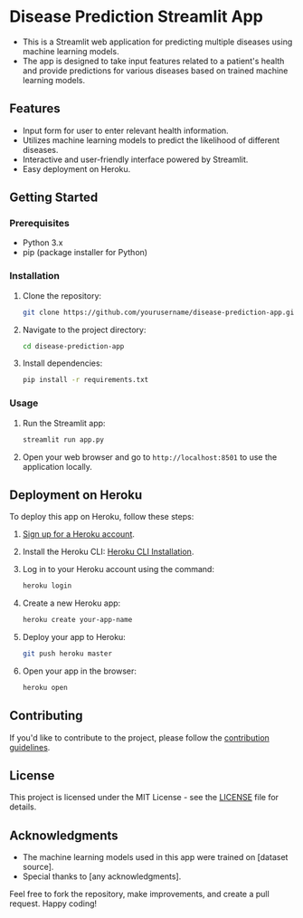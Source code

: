 # Disease Prediction Streamlit App

- This is a Streamlit web application for predicting multiple diseases using machine learning models. 
- The app is designed to take input features related to a patient's health and provide predictions for various diseases based on trained machine learning models.

## Features

- Input form for user to enter relevant health information.
- Utilizes machine learning models to predict the likelihood of different diseases.
- Interactive and user-friendly interface powered by Streamlit.
- Easy deployment on Heroku.

## Getting Started

### Prerequisites

- Python 3.x
- pip (package installer for Python)

### Installation

1. Clone the repository:

   ```bash
   git clone https://github.com/yourusername/disease-prediction-app.git
   ```

2. Navigate to the project directory:

   ```bash
   cd disease-prediction-app
   ```

3. Install dependencies:

   ```bash
   pip install -r requirements.txt
   ```

### Usage

1. Run the Streamlit app:

   ```bash
   streamlit run app.py
   ```

2. Open your web browser and go to `http://localhost:8501` to use the application locally.

## Deployment on Heroku

To deploy this app on Heroku, follow these steps:

1. [Sign up for a Heroku account](https://signup.heroku.com/).
2. Install the Heroku CLI: [Heroku CLI Installation](https://devcenter.heroku.com/articles/heroku-cli#download-and-install).
3. Log in to your Heroku account using the command:

   ```bash
   heroku login
   ```

4. Create a new Heroku app:

   ```bash
   heroku create your-app-name
   ```

5. Deploy your app to Heroku:

   ```bash
   git push heroku master
   ```

6. Open your app in the browser:

   ```bash
   heroku open
   ```

## Contributing

If you'd like to contribute to the project, please follow the [contribution guidelines](CONTRIBUTING.md).

## License

This project is licensed under the MIT License - see the [LICENSE](LICENSE) file for details.

## Acknowledgments

- The machine learning models used in this app were trained on [dataset source].
- Special thanks to [any acknowledgments].

Feel free to fork the repository, make improvements, and create a pull request. Happy coding!
